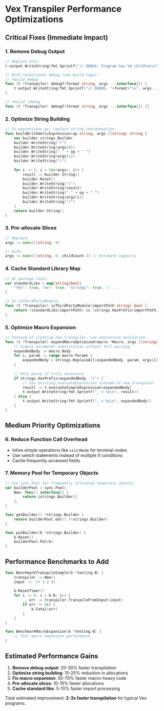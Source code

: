 # Vex Transpiler Performance Optimizations

## Critical Fixes (Immediate Impact)

### 1. Remove Debug Output
```go
// Replace this:
t.output.WriteString(fmt.Sprintf("// DEBUG: Program has %d children\n", len(children)))

// With conditional debug (use build tags):
// +build debug
func (t *Transpiler) debugf(format string, args ...interface{}) {
    t.output.WriteString(fmt.Sprintf("// DEBUG: "+format+"\n", args...))
}

// +build !debug  
func (t *Transpiler) debugf(format string, args ...interface{}) {}
```

### 2. Optimize String Building
```go
// In expressions.go, replace string concatenation:
func buildArithmeticExpression(op string, args []string) string {
    var builder strings.Builder
    builder.WriteString("(")
    builder.WriteString(args[0])
    builder.WriteString(" " + op + " ")
    builder.WriteString(args[1])
    builder.WriteString(")")
    
    for i := 2; i < len(args); i++ {
        result := builder.String()
        builder.Reset()
        builder.WriteString("(")
        builder.WriteString(result)
        builder.WriteString(" " + op + " ")
        builder.WriteString(args[i])
        builder.WriteString(")")
    }
    return builder.String()
}
```

### 3. Pre-allocate Slices
```go
// Replace:
args := make([]string, 0)

// With:
args := make([]string, 0, childCount-3) // Estimate capacity
```

### 4. Cache Standard Library Map
```go
// At package level:
var standardLibs = map[string]bool{
    "fmt": true, "os": true, "strings": true, // ...
}

// In isThirdPartyModule:
func (t *Transpiler) isThirdPartyModule(importPath string) bool {
    return !standardLibs[importPath] && !strings.HasPrefix(importPath, "github.com/thsfranca/vex")
}
```

### 5. Optimize Macro Expansion
```go
// Instead of creating new transpiler, use expression evaluation:
func (t *Transpiler) expandMacroOptimized(macro *Macro, args []string) {
    // Simple parameter substitution without full parsing
    expandedBody := macro.Body
    for i, param := range macro.Params {
        expandedBody = strings.ReplaceAll(expandedBody, param, args[i])
    }
    
    // Only parse if truly necessary
    if strings.HasPrefix(expandedBody, "(") {
        // Use existing evaluateExpression instead of new transpiler
        result := t.evaluateSimpleExpression(expandedBody)
        t.output.WriteString(fmt.Sprintf("_ = %s\n", result))
    } else {
        t.output.WriteString(fmt.Sprintf("_ = %s\n", expandedBody))
    }
}
```

## Medium Priority Optimizations

### 6. Reduce Function Call Overhead
- Inline simple operations like `visitNode` for terminal nodes
- Use switch statements instead of multiple if conditions
- Cache frequently accessed fields

### 7. Memory Pool for Temporary Objects
```go
// Use sync.Pool for frequently allocated temporary objects
var builderPool = sync.Pool{
    New: func() interface{} {
        return &strings.Builder{}
    },
}

func getBuilder() *strings.Builder {
    return builderPool.Get().(*strings.Builder)
}

func putBuilder(b *strings.Builder) {
    b.Reset()
    builderPool.Put(b)
}
```

## Performance Benchmarks to Add

```go
func BenchmarkTranspileSimple(b *testing.B) {
    transpiler := New()
    input := `(+ 1 2 3)`
    
    b.ResetTimer()
    for i := 0; i < b.N; i++ {
        _, err := transpiler.TranspileFromInput(input)
        if err != nil {
            b.Fatal(err)
        }
    }
}

func BenchmarkMacroExpansion(b *testing.B) {
    // Test macro expansion performance
}
```

## Estimated Performance Gains

1. **Remove debug output**: 20-30% faster transpilation
2. **Optimize string building**: 15-25% reduction in allocations  
3. **Fix macro expansion**: 50-70% faster macro-heavy code
4. **Pre-allocate slices**: 10-15% fewer allocations
5. **Cache standard libs**: 5-10% faster import processing

Total estimated improvement: **2-3x faster transpilation** for typical Vex programs.